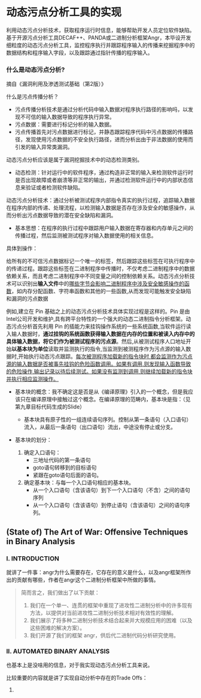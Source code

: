 # 动态污点分析工具的实现

利用动态污点分析技术，获取程序运行时信息，能够帮助开发人员定位软件缺陷。基于开源污点分析工具DECAF++、PANDA或二进制分析框架Angr，本毕设开发细粒度的动态污点分析工具，监控程序执行并跟踪程序输入的传播来挖掘程序中的数据结构和程序输入字段，以及跟踪通过指针传播的程序输入。

### 什么是动态污点分析?

摘自《漏洞利用及渗透测试基础（第2版）》

什么是污点传播分析？

- 污点传播分析技术是通过分析代码中输入数据对程序执行路径的影响吗，以发现不可信的输入数据导致的程序执行异常。
- 污点数据：需要进行标记分析的输入数据。
- 污点传播首先对污点数据进行标记，并静态跟踪程序代码中污点数据的传播路径，发现使用污点数据的不安全执行路径，进而分析出由于非法数据的使用而引发的输入异常类漏洞。



动态污点分析应该是属于漏洞挖掘技术中的动态检测类别。

- 动态检测：针对运行中的软件程序，通过构造非正常的输入来检测软件运行时是否出现故障或者崩溃等非正常的输出，并通过检测软件运行中的内部状态信息来验证或者检测软件缺陷。



动态污点分析技术：通过分析被测试程序内部指令真实的执行过程，追踪输入数据在程序内部的传递、处理流程，以检测输入数据是否存在涉及安全的敏感操作，从而分析出污点数据导致的潜在安全缺陷和漏洞。

- 基本思想：在程序的执行过程中跟踪用户输入数据在寄存器和内存单元之间的传播过程，然后监测被测试程序对输入数据使用的相关信息。 

具体到操作：

给所有的不可信污点数据标记一个唯一的标签，然后跟踪这些标签在可执行程序中的传递过程。跟踪这些标签在二进制程序中传播时，不仅考虑二进制程序中的数据依赖关系，而且考虑二进制程序中不同变量之间的控制依赖关系。动态污点分析技术可以识别出**输入文件**中的<u>哪些字节会影响二进制程序中涉及安全敏感操作的函数</u>，如内存分配函数、字符串函数和其他的一些函数,从而发现可能触发安全缺陷和漏洞的污点数据



例如,建立在 Pin 基础之上的动态污点分析技术具体实现过程是这样的。Pin 是由Intel公司开发和维护,具有跨平台特性的一个强大的动态二进制指令分析框架。动态污点分析首先利用 Pin 的插能力来挂钩操作系统的一些系统函数,当软件运行读入输人数据时，**通过挂钩的系统函数获得输入数据在内存的位置和被读入内存中的具体输入数据，将它们作为被测试程序的污点源**。然后,从被测试程序人口地址开始**以基本块为单位**读取并监测执行的指令,当监测到被测程序作为污点源的输入数据时,开始执行动态污点跟踪。<u>每次被测程序加载新的指令块时,都会监测作为污点源的输入数据是否被事先挂钩的危险函数调用。如果有调用,则发现输入函数导致的危险操作,输出记录以待后续测试。如果没有监测到调用,则继续加载新的指令块并执行相应监测操作。</u>

- 基本块的概念：我不确定这是否是从《编译原理》引入的一个概念，但是我应该只在编译原理中接触过这个概念。在编译原理的范畴内，基本块是指：（见第九章目标代码生成的Slide）
  - 基本块具有原子性的一组连续语句序列。控制从第一条语句（入口语句）流入，从最后一条语句（出口语句）流出，中途没有停止或分支。

- 基本块的划分：
  1. 确定入口语句：
     - 三地址代码的第一条语句
     - goto语句转移到的目标语句
     - 紧跟在goto语句后面的语句。
  2. 确定基本块：与每一个入口语句相应的基本块。
     - 从一个入口语句（含该语句）到下一个入口语句（不含）之间的语句序列
     - 从一个入口语句（含该语句）到停止语句（含该语句）之间的语句序列。

## (State of) The Art of War: Offensive Techniques in Binary Analysis

### I. INTRODUCTION

就讲了一件事：angr为什么需要存在，它存在的意义是什么，以及angr框架所作出的贡献有哪些，作者在angr这个二进制分析框架中所做的事情。

> 简而言之，我们做出了以下贡献：
> 1) 我们在一个单一、连贯的框架中重现了进攻性二进制分析中的许多现有方法，以提供对当前进攻性二进制分析技术相对有效性的理解。
> 2) 我们展示了将多种二进制分析技术结合起来并大规模应用的困难（以及这些困难的解决方案）。
> 3) 我们开源了我们的框架 angr，供后代二进制代码分析研究使用。

### II. AUTOMATED BINARY ANALYSIS

也基本上是没啥用的信息，对于我实现动态污点分析工具来说。

比较重要的内容就是讲了实现自动分析中存在的Trade Offs：

1. 
